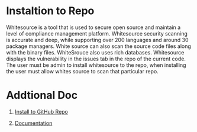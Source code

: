 # Instaltion to Repo

Whitesource is a tool that is used to secure open source and maintain a level of compliance management platform. Whitesource security scanning is accurate and deep, while supporting over 200 languages and around 30 package managers. White source can also scan the source code files along with the binary files. WhiteSrouce also uses rich databases. Whitesource displays the vulnerability in the issues tab in the repo of the current code. The user must be admin to install whitesource to the repo, when installing the user must allow whites source to scan that particular repo.


# Addtional Doc 

1. [Install to GitHub Repo](https://github.com/apps/whitesource-bolt-for-github)

2. [Documentation](https://whitesource.atlassian.net/wiki/spaces/WD/pages/556007950/WhiteSource+Bolt+for+GitHub)



